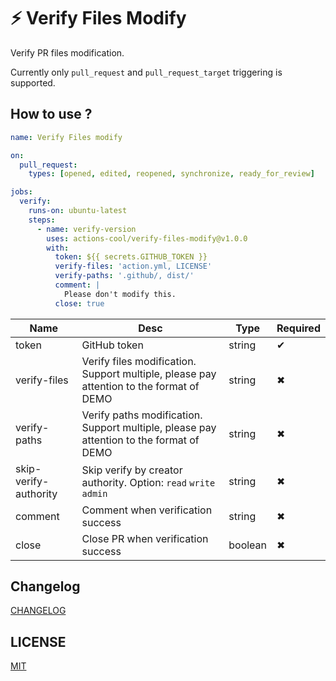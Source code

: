 # ⚡ Verify Files Modify

Verify PR files modification.

Currently only `pull_request` and `pull_request_target` triggering is supported.

## How to use ?

```yml
name: Verify Files modify

on:
  pull_request:
    types: [opened, edited, reopened, synchronize, ready_for_review]

jobs:
  verify:
    runs-on: ubuntu-latest
    steps:
      - name: verify-version
        uses: actions-cool/verify-files-modify@v1.0.0
        with:
          token: ${{ secrets.GITHUB_TOKEN }}
          verify-files: 'action.yml, LICENSE'
          verify-paths: '.github/, dist/'
          comment: |
            Please don't modify this.
          close: true
```

| Name | Desc | Type | Required |
| -- | -- | -- | -- |
| token | GitHub token | string | ✔ |
| verify-files | Verify files modification. Support multiple, please pay attention to the format of DEMO | string | ✖ |
| verify-paths | Verify paths modification. Support multiple, please pay attention to the format of DEMO | string | ✖ |
| skip-verify-authority | Skip verify by creator authority. Option: `read` `write` `admin` | string | ✖ |
| comment | Comment when verification success | string | ✖ |
| close | Close PR when verification success | boolean | ✖ |

## Changelog

[CHANGELOG](./CHANGELOG.md)

## LICENSE

[MIT](./LICENSE)
